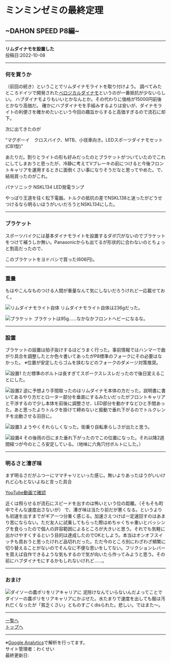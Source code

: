 # ミンミンゼミの最終定理

## ~DAHON SPEED P8編~

---

**リムダイナモを設置した**  
投稿日:2022-10-08

---

### 何を買うか

（前回の続き）ということでリムダイナモライトを取り付けよう。
調べてみたところドイツで開発された[べロジカルダイナモ](https://cyclesgrandbois.com/SHOP/velogical.html)というのが一番抵抗が少ないらしい。
ハブダイナモよりもいいとかなんとか。その代わりに価格が15000円前後とかなり高価だ。
確かにハブダイナモを手組みするよりは安いが、ダイナモライトの利便さを確かめたいという今回の趣旨からすると高価すぎるので流石に却下。

次に出てきたのが

"マグボーイ　クロスバイク、MTB、小径車向き。LEDスポーツダイナモセット (CB1型)"

あたりだ。割りとライトの形も好みだったのとブラケットがついていたのでこれにしてしまおうと思ったが、冷静に考えてVブレーキの前につけると今後フロントキャリアを運用するときに面倒くさい事になりそうだなと思ってやめた。で、結局買ったのがこれ。

パナソニック NSKL134 LED発電ランプ

やっぱり王道を往く松下電器。トルクの抵抗の差でNSKL138と迷ったがどうせつけるなら明るいほうがいいだろうとNSKL134にした。

---

### ブラケット

スポーツバイクには基本ダイナモライトを設置するダボ穴がないのでブラケットをつけて補うしか無い。Panasonicからも出てるが形状的に合わないのとちょっと割高だったので、

このブラケットをヨドバシで買った(606円)。

---

### 重量

もはやこんなものつける人間が重量なんて気にしないだろうけれど一応載せておく。

![リムダイナモライト自体](/bike/md/P8/images5/20220921_163144.jpg)
リムダイナモライト自体は236gだった。

![ブラケット](/bike/md/P8/images5/20220922_185150.jpg)
ブラケットは95g……なかなかフロントヘビーになるな。

---

### 設置

ブラケットの設置は拍子抜けするほどうまく行った。事前情報ではハンマーで曲がり具合を調整したとか色々書いてあったがP8標準のフォークにその必要はなかった。
※位置が安定したらゴムを挟むなどのフォークのダメージ対策推奨。

![設置1](/bike/md/P8/images5/20220922_190340.jpg)
ただ標準のボルトは長すぎてスポークスレスレだったので後日変えることにした。

![設置2](/bike/md/P8/images5/20220922_192313.jpg)
逆に予想より手間取ったのはリムダイナモ本体の方だった。説明書に書いてあるやり方だとローター部分を垂直にするみたいだったがフロントキャリアと干渉するので少し本体を前後に調整させ、LED部分を動かすなどひと手間あった。あと思ったよりトルクを掛けて締めないと振動で垂れ下がるのでトルクレンチを出動させる羽目に。

![設置3](/bike/md/P8/images5/20220922_195605.jpg)
ようやくそれらしくなった。街乗り自転車らしさが出たと思う。

![設置4](/bike/md/P8/images5/20220925_171824.jpg)
その後雨の日にまた垂れ下がったのでこの位置になった。それ以降2週間経つが今のところ安定している。（地味に六角穴付ボルトにした。）

---

### 明るさと漕ぎ味

まず明るさだがふつーにママチャリといった感じ。無いよりあったほうがいいけれど心もとないよねと言った具合

[YouTube動画で確認](https://www.youtube.com/embed/KWPB3Q1BaYE)

近くは照らせるが流石にスピードを出すのは怖いという位の距離。（そもそも町中でそんな速度出さないが）
で、漕ぎ味は当たり前だが悪くなる。というよりも初速を出すまでがギア一つ分重く感じる。加速さえつけば一定速回すのはあまり苦にならない。ただ友人に試乗してもらった際はめちゃくちゃ重いとバッシングを食らったので個人の許容範囲によるところが大きいと思う。それでも気軽に出かけやすくするという目的は達成したのでOKとしよう。本当はオンオフスイッチも買おうと思ったけれど品切れだった。ただ今のところ別にわざわざ頻繁に切り替えることがないのでそんなに不便な思いをしてない。フリクションレバーを買えば自作できるような気もするので気が向いたら作ってみようと思う。その前にハブダイナモにするかもしれないけれど……。

---

### おまけ

![ダイソーの農ポリをリアキャリアに](/bike/md/P8/images5/20220927_195718.jpg)
泥除けなんていらないんだよってことでダイソーの農ポリをリアキャリアにかぶせた。水たまりで速度を出しても服は汚れ亡くなったが「貧乏くさい」とものすごくdisられた。悲しい。ではまた～。

---

[一覧へ](./Link.md)  
[トップへ](/)

---

※[Google Analytics](https://wahoij.github.io/GAPolicy.html)で解析を行ってます。  
サイト管理者：わくせい  
最終更新日:<time id="modify"></time>
